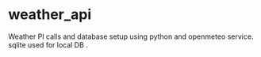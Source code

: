 # weather_api
Weather PI calls and database setup using python and openmeteo service. sqlite used for local DB . 
